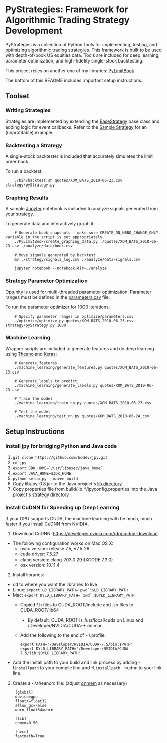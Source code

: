 # PyStrategies: Framework for Algorithmic Trading Strategy Development

PyStrategies is a collection of Python tools for implementing, testing, and optimizing algorithmic trading strategies. This framework is built to be used with depth-of-book US equities data. Tools are included for deep learning, parameter optimization, and high-fidelity single-stock backtesting.

This project relies on another one of my libraries: [PyLimitBook](https://github.com/danielktaylor/PyLimitBook)

The bottom of this README includes important setup instructions.

## Toolset

### Writing Strategies

Strategies are implemented by extending the [BaseStrategy](strategy/pyStrategy.py) base class and adding logic for event callbacks. Refer to the [Sample Strategy](strategy/pyStrategy.py) for an (unprofitable) example.

### Backtesting a Strategy

A single-stock backtester is included that accurately simulates the limit order book.

To run a backtest:

        ./bin/backtest.sh quotes/XOM_BATS_2010-06-23.csv strategy/pyStrategy.py

### Graphing Results

A sample [Jupyter](http://jupyter.org/) notebook is included to analyze signals generated from your strategy.

To generate data and interactively graph it:

        # Generate book snapshots - make sure CREATE_ON_NBBO_CHANGE_ONLY variable in the script is set appropriately
        ./PyLimitBook/create_graphing_data.py ./quotes/XOM_BATS_2010-06-23.csv ./analyze/data/book.csv

        # Move signals generated by backtest
        mv ./strategy/signals_log.csv ./analyze/data/signals.csv

        jupyter notebook --notebook-dir=./analyze

### Strategy Parameter Optimization

[Optunity](https://github.com/claesenm/optunity) is used for multi-threaded parameter optimization. Parameter ranges must be defined in the [parameters.csv](optimize/parameters.csv) file.

To run the parameter optimizer for 1000 iterations:

        # Specify parameter ranges in optimize/parameters.csv
        ./optimize/optimize.py quotes/XOM_BATS_2010-06-23.csv strategy/pyStrategy.py 1000

### Machine Learning

Wrapper scripts are included to generate features and do deep learning using [Theano](https://github.com/Theano/Theano) and [Keras](https://keras.io/):

        # Generate features
        ./machine_learning/generate_features.py quotes/XOM_BATS_2010-06-23.csv

        # Generate labels to predict
        ./machine_learning/generate_labels.py quotes/XOM_BATS_2010-06-23.csv

        # Train the model
        ./machine_learning/train_nn.py quotes/XOM_BATS_2010-06-23.csv

        # Test the model
        ./machine_learning/test_nn.py quotes/XOM_BATS_2010-06-24.csv

## Setup Instructions

### Install jpy for bridging Python and Java code 

1. ``git clone https://github.com/bcdev/jpy.git``
2. ``cd jpy``
3. ``export JDK_HOME=`/usr/libexec/java_home` ``
4. ``export JAVA_HOME=$JDK_HOME``
5. ``python setup.py --maven build``
6. Copy lib/jpy-0.8.jar to the Java project's [lib directory](backtest/TradingFramework4j/lib)
7. Copy properties file from build/lib.*/jpyconfig.properties into the Java project's [strategy directory](strategy/jpyconfig.properties)

### Install CuDNN for Speeding up Deep Learning

If your GPU supports CUDA, the machine learning with be much, much faster if you install CuDNN from NVIDIA.

1. Download CuDNN: https://developer.nvidia.com/rdp/cudnn-download
  * The following configuration works on Mac OS X:
    * nvcc version: release 7.5, V7.5.26
    * cuda driver: 7.5.27
    * clang version: clang-703.0.29 (XCODE 7.3.0)
    * osx version: 10.11.4
2. Install libraries:
  *  cd to where you want the libraries to live
  *  Linux: ``export LD_LIBRARY_PATH=`pwd`:$LD_LIBRARY_PATH``
  *  Mac: ``export DYLD_LIBRARY_PATH=`pwd`:$DYLD_LIBRARY_PATH``
       * Copied *.h files to CUDA_ROOT/include and *.so* files to CUDA_ROOT/lib64
           * By default, CUDA_ROOT is /usr/local/cuda on Linux and /Developer/NVIDIA/CUDA-* on mac
       * Add the following to the end of ~/.profile:

             export PATH="/Developer/NVIDIA/CUDA-7.5/bin:$PATH"
             export DYLD_LIBRARY_PATH="/Developer/NVIDIA/CUDA-7.5/lib:$DYLD_LIBRARY_PATH"

  *  Add the install path to your build and link process by adding -I`installpath` to your compile line and -L`installpath` -lcudnn to your link line.
3. Create a ~/.theanorc file: (adjust [cnmem](http://deeplearning.net/software/theano/library/config.html#config.config.lib.cnmem) as necessary)

        [global]
        device=gpu
        floatX=float32
        allow_gc=False
        warn_float64=warn

        [lib]
        cnmem=0.50

        [nvcc]
        fastmath=True
